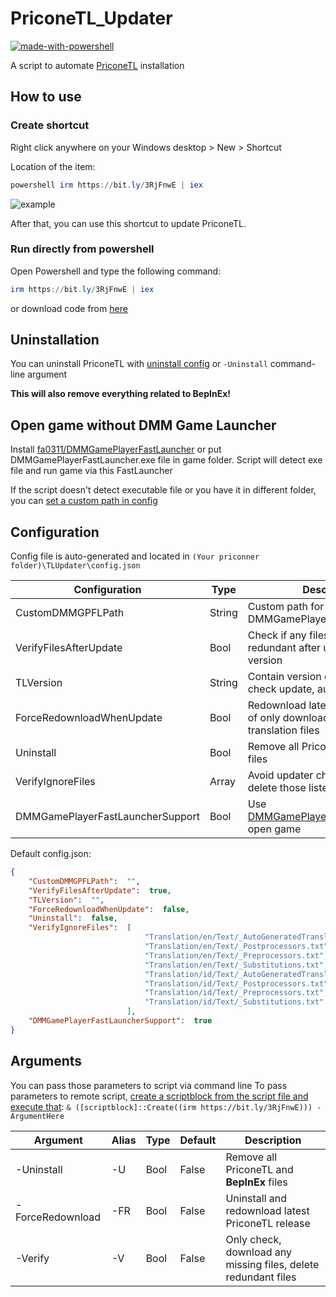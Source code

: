 # PriconeTL_Updater

[![made-with-powershell](https://img.shields.io/badge/PowerShell-1f425f?logo=Powershell)](https://microsoft.com/PowerShell)

A script to automate [PriconeTL](https://github.com/ImaterialC/PriconeTL) installation

## How to use

### Create shortcut

Right click anywhere on your Windows desktop > New > Shortcut

Location of the item:

```powershell
powershell irm https://bit.ly/3RjFnwE | iex
```

![example](https://cdn.discordapp.com/attachments/815500106396729374/1081231749499068487/image.png)

After that, you can use this shortcut to update PriconeTL.

### Run directly from powershell

Open Powershell and type the following command:

```powershell
irm https://bit.ly/3RjFnwE | iex
```

or download code from [here](https://github.com/touanu/PriconeTL_Updater/archive/main.zip)

## Uninstallation

You can uninstall PriconeTL with [uninstall config](#configuration) or `-Uninstall` command-line argument

**This will also remove everything related to BepInEx!**

## Open game without DMM Game Launcher

Install [fa0311/DMMGamePlayerFastLauncher](https://github.com/fa0311/DMMGamePlayerFastLauncher) or put DMMGamePlayerFastLauncher.exe file in game folder. Script will detect exe file and run game via this FastLauncher

If the script doesn't detect executable file or you have it in different folder, you can [set a custom path in config](#configuration)

## Configuration

Config file is auto-generated and located in `(Your priconner folder)\TLUpdater\config.json`

| Configuration                    | Type   | Description                                                                        |
| -------------------------------- | ------ | ---------------------------------------------------------------------------------- |
| CustomDMMGPFLPath                | String | Custom path for DMMGamePlayerFastLauncher.exe                                      |
| VerifyFilesAfterUpdate           | Bool   | Check if any files are missing or redundant after updating to new version          |
| TLVersion                        | String | Contain version of PriconeTL to check update, auto-generated                       |
| ForceRedownloadWhenUpdate        | Bool   | Redownload latest release instead of only downloading changed translation files    |
| Uninstall                        | Bool   | Remove all PriconeTL and **BepInEx** files                                         |
| VerifyIgnoreFiles                | Array  | Avoid updater check, download or delete those listed files                         |
| DMMGamePlayerFastLauncherSupport | Bool   | Use [DMMGamePlayerFastLauncher](#open-game-without-dmm-game-launcher) to open game |

Default config.json:

```json
{
    "CustomDMMGPFLPath":  "",
    "VerifyFilesAfterUpdate":  true,
    "TLVersion":  "",
    "ForceRedownloadWhenUpdate":  false,
    "Uninstall":  false,
    "VerifyIgnoreFiles":  [
                              "Translation/en/Text/_AutoGeneratedTranslations.txt",
                              "Translation/en/Text/_Postprocessors.txt",
                              "Translation/en/Text/_Preprocessors.txt",
                              "Translation/en/Text/_Substitutions.txt",
                              "Translation/id/Text/_AutoGeneratedTranslations.txt",
                              "Translation/id/Text/_Postprocessors.txt",
                              "Translation/id/Text/_Preprocessors.txt",
                              "Translation/id/Text/_Substitutions.txt"
                          ],
    "DMMGamePlayerFastLauncherSupport":  true
}
```

## Arguments

You can pass those parameters to script via command line
To pass parameters to remote script, [create a scriptblock from the script file and execute that](https://stackoverflow.com/a/63157192):
`& ([scriptblock]::Create((irm https://bit.ly/3RjFnwE))) -ArgumentHere`

| Argument         | Alias | Type | Default | Description                                                    |
| ---------------- | ----- | ---- | ------- | -------------------------------------------------------------- |
| -Uninstall       | -U    | Bool | False   | Remove all PriconeTL and **BepInEx** files                     |
| -ForceRedownload | -FR   | Bool | False   | Uninstall and redownload latest PriconeTL release              |
| -Verify          | -V    | Bool | False   | Only check, download any missing files, delete redundant files |
